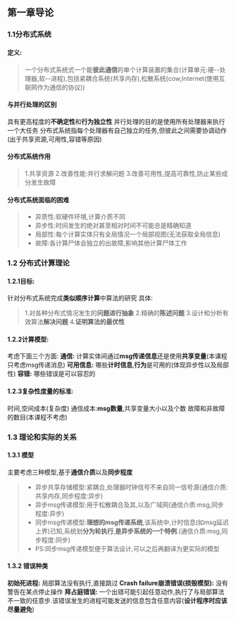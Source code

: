 ## 第一章导论
### 1.1分布式系统
#### 定义:
>一个分布式系统式一个能**彼此通信**的单个计算装置的集合(计算单元:硬--处理器,软--进程),包括紧耦合系统(共享内存),松散系统(cow,Internet(使用互联网作为通信的协议))

#### 与并行处理的区别
具有更高程度的**不确定性**和**行为独立性**
并行处理的目的是使用所有处理器来执行一个大任务
分布式系统指每个处理器有自己独立的任务,但彼此之间需要协调动作(出于共享资源,可用性,容错等原因)

#### 分布式系统作用
>1.共享资源
2.改善性能:并行求解问题
3.改善可用性,提高可靠性,防止某些成分发生故障

#### 分布式系统面临的困难
>+ 异质性:软硬件环境,计算介质不同
>+ 异步性:时间发生的绝对甚至相对时间不可能总是精确知道
>+ 局部性:每个计算实体只有全局情况一个局部视图(无法获取全局信息)
>+ 故障:各计算尸体会独立的出故障,影响其他计算尸体工作

### 1.2 分布式计算理论
#### 1.2.1目标:
针对分布式系统完成**类似顺序计算**中算法的研究
具体:
>1.对各种分布式情况发生的**问题进行抽象**
2.精确的**陈述问题**
3.设计和分析有效算法**解决问题**
4.**证明算法的最优性**

#### 1.2.2计算模型:
考虑下面三个方面:
**通信:** 计算实体间通过**msg传递信息**还是使用**共享变量**(本课程只考虑msg传递消息)
**可用信息:** 哪些**计时信息**,**行为**是可用的(体现异步性以及局部性)
**容错:** 哪些错误是可以容忍的

#### 1.2.3复杂性度量的标准:
时间,空间成本(复杂度)
通信成本:**msg数量**,共享变量大小以及个数
故障和非故障的数目(本课程不考虑)

### 1.3 理论和实际的关系
#### 1.3.1 模型
主要考虑三种模型,基于**通信介质**以及**同步程度**
>+ 异步共享存储模型:紧耦合,处理器时钟信号不来自同一信号源(通信介质:共享内存,同步程度:异步)
>+ 异步msg传递模型:用于松散耦合及其,以及广域网(通信介质:msg,同步程度:异步)
>+ 同步msg传递模型:**理想的msg传递系统**,该系统中,计时信息(如msg延迟上界)已知,系统划**分为轮执行**,**是异步系统的一个特例**.(通信介质:msg,同步程度:同步)
>+ PS:同步msg传递模型便于算法设计,可以之后再翻译为更实际的模型

#### 1.3.2 错误种类
**初始死进程:** 局部算法没有执行,直接跳过
**Crash failure崩溃错误(损毁模型):** 没有警告在某点停止操作
**拜占庭错误:** 一个出错可能引起任意动作,执行了与局部算法不一致的任意步.该错误发生的进程可能发送的信息包含任意内容(**设计程序时应该尽量避免**)







